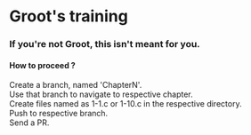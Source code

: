 # Groot's training
### If you're not Groot, this isn't meant for you.

#### How to proceed ?
Create a branch, named 'ChapterN'.    
Use that branch to navigate to respective chapter.    
Create files named as 1-1.c or 1-10.c in the respective directory.    
Push to respective branch.     
Send a PR.     
